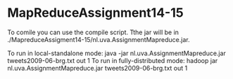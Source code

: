 MapReduceAssignment14-15
========================
To comile you can use the compile script.
Tthe jar will be in ./MapreduceAssigment14-15/nl.uva.AssignmentMapreduce.jar. 

To run in local-standalone mode: java -jar nl.uva.AssignmentMapreduce.jar tweets2009-06-brg.txt out 1 
To run in fully-distributed mode: hadoop jar nl.uva.AssignmentMapreduce.jar tweets2009-06-brg.txt out 1
